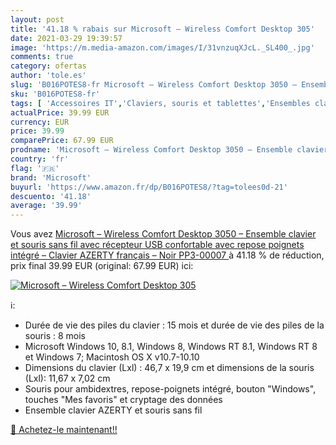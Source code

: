 ```yaml
---
layout: post
title: '41.18 % rabais sur Microsoft – Wireless Comfort Desktop 305'
date: 2021-03-29 19:39:57
image: 'https://m.media-amazon.com/images/I/31vnzuqXJcL._SL400_.jpg'
comments: true
category: ofertas
author: 'tole.es'
slug: 'B016POTES8-fr Microsoft – Wireless Comfort Desktop 3050 – Ensemble...'
sku: 'B016POTES8-fr'
tags: [ 'Accessoires IT','Claviers, souris et tablettes','Ensembles clavier et souris','Informatique','microsoft', ]
actualPrice: 39.99 EUR
currency: EUR
price: 39.99
comparePrice: 67.99 EUR
prodname: 'Microsoft – Wireless Comfort Desktop 3050 – Ensemble clavier et souris sans fil avec récepteur USB  confortable avec repose poignets intégré – Clavier AZERTY français – Noir  PP3-00007 '
country: 'fr'
flag: '🇫🇷'
brand: 'Microsoft'
buyurl: 'https://www.amazon.fr/dp/B016POTES8/?tag=tolees0d-21'
descuento: '41.18'
average: '39.99'
---
```


Vous avez [Microsoft – Wireless Comfort Desktop 3050 – Ensemble clavier et souris sans fil avec récepteur USB  confortable avec repose poignets intégré – Clavier AZERTY français – Noir  PP3-00007 ](https://www.amazon.fr/dp/B016POTES8/?tag=tolees0d-21)  à  41.18 % de réduction, prix final  39.99 EUR (original: 67.99 EUR) ici:

[![Microsoft – Wireless Comfort Desktop 305](https://m.media-amazon.com/images/I/31vnzuqXJcL._SL400_.jpg)](https://www.amazon.fr/dp/B016POTES8/?tag=tolees0d-21)

ℹ️:

- Durée de vie des piles du clavier : 15 mois et durée de vie des piles de la souris : 8 mois
- Microsoft Windows 10, 8.1, Windows 8, Windows RT 8.1, Windows RT 8 et Windows 7; Macintosh OS X v10.7-10.10
- Dimensions du clavier (Lxl) : 46,7 x 19,9 cm et dimensions de la souris (Lxl): 11,67 x 7,02 cm
- Souris pour ambidextres, repose-poignets intégré, bouton "Windows", touches "Mes favoris" et cryptage des données
- Ensemble clavier AZERTY et souris sans fil

[🛒 Achetez-le maintenant!!](https://www.amazon.fr/dp/B016POTES8/?tag=tolees0d-21)
